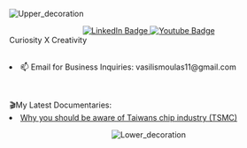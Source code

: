 
![Upper_decoration](https://github.com/vasilismoulas/vasilismoulas/assets/80159699/bdf3a1b0-2486-4617-92a7-ef47405f1d9f)

<div id="header" align="center">

  <div id="badges">
  <a href="https://www.linkedin.com/in/vasileios-moulas-84ba43256/">
    <img src="https://img.shields.io/badge/LinkedIn-blue?style=for-the-badge&logo=linkedin&logoColor=white" alt="LinkedIn Badge"/>
  </a>
  <a href="www.youtube.com/@vasilismoulas">
    <img src="https://img.shields.io/badge/YouTube-red?style=for-the-badge&logo=youtube&logoColor=white" alt="Youtube Badge"/>
  </a>
</div>
</div>
Curiosity X Creativity
<p></p>
<br>
<div>
<ui>
  <li>📫 Email for Business Inquiries: vasilismoulas11@gmail.com</li>
<!--   <li>🎬 YouTube Channel: <a href="www.youtube.com/@vasilismoulas">Vasilis Moulas</a></li> -->
</ui>
</div>
<p>
<br>
<div>
  🎬My Latest Documentaries: 
<ui>
  <li><a href="https://www.youtube.com/watch?v=_sV6ICeZ2no&t=1s">Why you should be aware of Taiwans chip industry (TSMC)</a></li>
</ui>
</div>
<div> 

</div>
<div id="footer" align="center">
   
![Lower_decoration](https://github.com/vasilismoulas/vasilismoulas/assets/80159699/7d79ed6b-3386-4c4d-8991-aacb3701e967)

</div>

